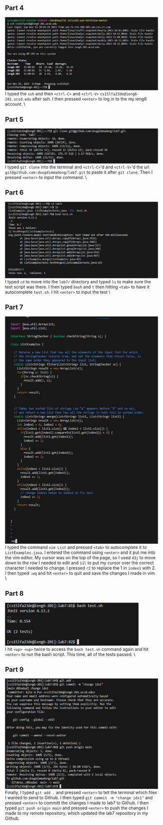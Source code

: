 ## Part 4
![Image](Step%204.png) \
I typed the `ssh` and then `<ctrl-C>` and `<ctrl-V>` `cs15lfa23de@ieng6-201.ucsd.edu` after ssh. I then pressed `<enter>` to log in to the my ieng6 account. \
## Part 5
![Image](Step%205.png) \
I typed `git clone` into the terminal and `<ctrl-C>`'d and `<ctrl-V>`'d the url `git@github.com:dougdimmadong/lab7.git` to paste it after `git clone`. Then I pressed `<enter>` to input the command. \
## Part 6
![Image](Step%206.png) \
I typed `cd` to move into the  `lab7/` directory and typed `ls` to make sure the test script was there. I then typed `bash` and `t` then hitting `<tab>` to have it autocomplete `test.sh`. I hit `<enter>` to input the test \
## Part 7
![Image](Step%207.png) \
I typed the command `vim List` and pressed `<tab>` to autocomplete it to `ListExamples.java`. I entered the command using `<enter>` and it put me into the vim editor. My cursor was on the top of the page, so I used `43j` to move down to the row I needed to edit and `11l` to put my cursor over the correct character I needed to change. I pressed `r2` to replace the 1 in `index1` with 2. I then typed `:wq` and hit `<enter>` to quit and save the changes I made in vim. \
## Part 8
![Image](Step%208.png) \
I hit `<up> <up>` twice to access the `bash test.sh` command again and hit `<enter>` to run the bash script. This time, all of the tests passed. \
## Part 9
![Image](Step%209.png) \
Finally, I typed `git add .` and pressed `<enter>` to tell the terminal which files I wanted to send to Github. I then typed `git commit -m "change idx1"` and pressed `<enter>` to committ the changes I made to lab7 to Github. I then typed `git push origin main` and pressed `<enter>` to push the changes I made to my remote repository, which updated the lab7 repository in my Github.
